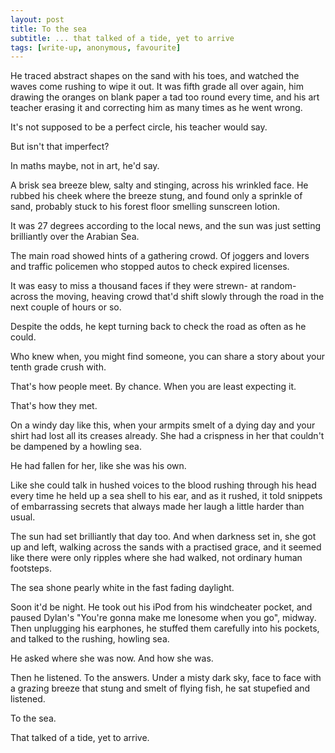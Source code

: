 ```yaml
---
layout: post
title: To the sea
subtitle: ... that talked of a tide, yet to arrive
tags: [write-up, anonymous, favourite]
---
```


He traced abstract shapes on the sand with his toes, and watched the waves come rushing to wipe it out. It was fifth grade all over again, him drawing the oranges on blank paper a tad too round every time, and his art teacher erasing it and correcting him as many times as he went wrong.

It's not supposed to be a perfect circle, his teacher would say.

But isn't that imperfect?

In maths maybe, not in art, he'd say.

A brisk sea breeze blew, salty and stinging, across his wrinkled face. He rubbed his cheek where the breeze stung, and found only a sprinkle of sand, probably stuck to his forest floor smelling sunscreen lotion.

It was 27 degrees according to the local news, and the sun was just setting brilliantly over the Arabian Sea.

The main road showed hints of a gathering crowd. Of joggers and lovers and traffic policemen who stopped autos to check expired licenses.

It was easy to miss a thousand faces if they were strewn- at random- across the moving, heaving crowd that'd shift slowly through the road in the next couple of hours or so. 

Despite the odds, he kept turning back to check the road as often as he could.

Who knew when, you might find someone, you can share a story about your tenth grade crush with.

That's how people meet. By chance. When you are least expecting it.

That's how they met.

On a windy day like this, when your armpits smelt of a dying day and your shirt had lost all its creases already. She had a crispness in her that couldn't be dampened by a howling sea. 

He had fallen for her, like she was his own.

Like she could talk in hushed voices to the blood rushing through his head every time he held up a sea shell to his ear, and as it rushed, it told snippets of embarrassing secrets that always made her laugh a little harder than usual.

The sun had set brilliantly that day too. And when darkness set in, she got up and left, walking across the sands with a practised grace, and it seemed like there were only ripples where she had walked, not ordinary human footsteps.

The sea shone pearly white in the fast fading daylight.

Soon it'd be night. He took out his iPod from his windcheater pocket, and paused Dylan's "You're gonna make me lonesome when you go", midway. Then unplugging his earphones, he stuffed them carefully into his pockets, and talked to the rushing, howling sea.

He asked where she was now. And how she was.

Then he listened. To the answers. Under a misty dark sky, face to face with a grazing breeze that stung and smelt of flying fish, he sat stupefied and listened.

To the sea.

That talked of a tide, yet to arrive.
